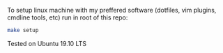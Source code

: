 To setup linux machine with my preffered software (dotfiles, vim plugins, cmdline tools, etc) run in root of this repo:
```sh
make setup
```
Tested on Ubuntu 19.10 LTS

